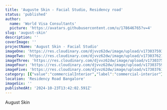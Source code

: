 ```yaml
---
title: 'Auguste Skin - Facial Studio, Residency road'
status: 'published'
author:
  name: 'World Visa Consultants'
  picture: 'https://avatars.githubusercontent.com/u/178646765?v=4'
slug: 'august-skin'
description: ''
coverImage: ''
projectName: 'August Skin - Facial Studio'
imageOne: 'https://res.cloudinary.com/djvvz62dw/image/upload/v1730375939/greywall/projects/Auguste%20Skin%20Images/A_mkvv7q.jpg'
imageTwo: 'https://res.cloudinary.com/djvvz62dw/image/upload/v1730376214/greywall/projects/Auguste%20Skin%20Images/B-min_b3c8ih.png'
imageThree: 'https://res.cloudinary.com/djvvz62dw/image/upload/v1730375942/greywall/projects/Auguste%20Skin%20Images/C_deeuqk.jpg'
imageFour: 'https://res.cloudinary.com/djvvz62dw/image/upload/v1730375951/greywall/projects/Auguste%20Skin%20Images/D_pnawdf.png'
imageFive: 'https://res.cloudinary.com/djvvz62dw/image/upload/v1730376137/greywall/projects/Auguste%20Skin%20Images/E-min_1_erxmn8.png'
category: [{"value":"commercialInterior","label":"commercial-interior"},{"value":"civil","label":"civil"}]
location: 'Residency Road Bangalore'
imageSix: ''
publishedAt: '2024-10-23T13:42:02.591Z'
---
```


August Skin